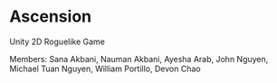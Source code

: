 # Ascension
Unity 2D Roguelike Game

Members: Sana Akbani, Nauman Akbani, Ayesha Arab, John Nguyen, Michael Tuan Nguyen, William Portillo, Devon Chao
